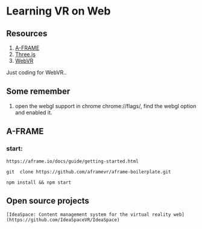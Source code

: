 Learning VR on Web
====================

## Resources

1. [A-FRAME](https://aframe.io/docs/guide/)
1. [Three.js](http://threejs.org)
1. [WebVR](http://mozvr.com/#start)

Just coding for WebVR..

## Some remember

1. open the webgl support in chrome
	chrome://flags/, find the webgl option and enabled it.


## A-FRAME

### start:

	https://aframe.io/docs/guide/getting-started.html

	git  clone https://github.com/aframevr/aframe-boilerplate.git

	npm install && npm start

## Open source projects

	[IdeaSpace: Content management system for the virtual reality web](https://github.com/IdeaSpaceVR/IdeaSpace)
